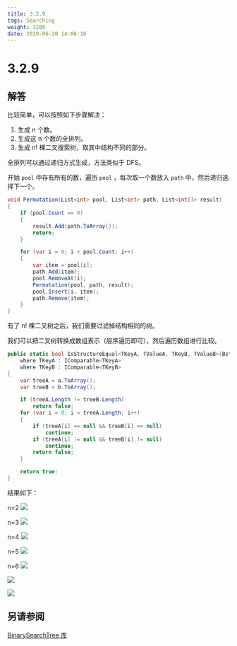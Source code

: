 ```yaml
---
title: 3.2.9
tags: Searching
weight: 3209
date: 2019-06-20 14:06:16
---
```


# 3.2.9


## 解答

比较简单，可以按照如下步骤解决：

1. 生成 n 个数。
2. 生成这 n 个数的全排列。
3. 生成 n! 棵二叉搜索树，取其中结构不同的部分。

全排列可以通过递归方式生成，方法类似于 DFS。

开始 `pool` 中存有所有的数，遍历 `pool` ，每次取一个数放入 `path` 中，然后递归选择下一个。

```csharp
void Permutation(List<int> pool, List<int> path, List<int[]> result)
{
    if (pool.Count == 0)
    {
        result.Add(path.ToArray());
        return;
    }

    for (var i = 0; i < pool.Count; i++)
    {
        var item = pool[i];
        path.Add(item);
        pool.RemoveAt(i);
        Permutation(pool, path, result);
        pool.Insert(i, item);
        path.Remove(item);
    }
}
```

有了 n! 棵二叉树之后，我们需要过滤掉结构相同的树。

我们可以把二叉树转换成数组表示（层序遍历即可），然后遍历数组进行比较。

```csharp
public static bool IsStructureEqual<TKeyA, TValueA, TKeyB, TValueB>(Bst<TKeyA, TValueA> a, Bst<TKeyB, TValueB> b) 
    where TKeyA : IComparable<TKeyA> 
    where TKeyB : IComparable<TKeyB>
{
    var treeA = a.ToArray();
    var treeB = b.ToArray();

    if (treeA.Length != treeB.Length)
        return false;
    for (var i = 0; i < treeA.Length; i++)
    {
        if (treeA[i] == null && treeB[i] == null)
            continue;
        if (treeA[i] != null && treeB[i] != null)
            continue;
        return false;
    }

    return true;
}
```

结果如下：

n=2
![](/resources/3-2-9/1.png)

n=3
![](/resources/3-2-9/2.png) 

n=4
![](/resources/3-2-9/3.png)

n=5
![](/resources/3-2-9/4.png)

n=6
![](/resources/3-2-9/5.png)

![](/resources/3-2-9/6.png)

![](/resources/3-2-9/7.png)

## 另请参阅

[BinarySearchTree 库](https://github.com/ikesnowy/Algorithms-4th-Edition-in-Csharp/tree/master/3%20Searching/3.2/BinarySearchTree)
